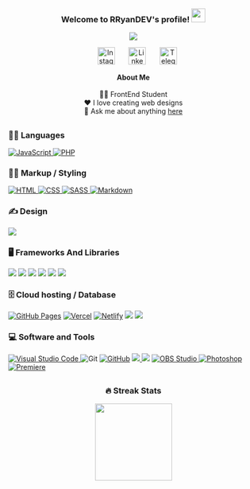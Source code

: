 <h3 align="center">
  Welcome to RRyanDEV's profile!
  <img src="https://media.giphy.com/media/hvRJCLFzcasrR4ia7z/giphy.gif" width="28">
</h3>

<p align="center">
   <a href="https://portfolio-vscode-eosin.vercel.app"><img src="https://readme-typing-svg.demolab.com?font=Fira+Code&pause=1000&center=true&vCenter=true&width=435&lines=Web+Front-End+Developer;Click+To+Acess+My+Portifolio"></a>

</p>

<p align="center">
&#8287;&#8287;&#8287;&#8287;&#8287;&#8287;&#8287;&#8287;&#8287;
<a href="https://instagram.com/reeal_ryaan/"><img width="35em" alt="Instagram" title="Instagram" src="https://www.svgrepo.com/show/111199/instagram.svg"></a>
&#8287;&#8287;&#8287;&#8287;&#8287;
<a href="https://www.linkedin.com/in/rryandev"><img width="35em" alt="Linkedin" title="Linkedin" src="https://www.svgrepo.com/show/205292/linkedin.svg"></a>
&#8287;&#8287;&#8287;&#8287;&#8287;
<a href="https://t.me/ryaanreeal"><img width="35em" alt="Telegram" title="Telegram" src="https://www.svgrepo.com/show/303292/telegram-logo.svg"></a>
&#8287;&#8287;&#8287;&#8287;&#8287;
<p>

<div align="center">

**About Me** <br /><br />
✍🏾 FrontEnd Student <br />
❤️ I love creating web designs <br />
💬 Ask me about anything [here](https://github.com/RRyanDEV/RRyanDEV/issues) <br />

<div>

##

<div align="left">

### 👨‍💻 Languages

<a href="https://developer.mozilla.org/en-US/docs/Web/JavaScript">
<img alt="JavaScript" src="https://img.shields.io/badge/JavaScript-F7DF1E.svg?logo=javascript&logoColor=black">
</a>
<a href="https://www.php.net">
<img alt="PHP" src="https://img.shields.io/badge/PHP-%23777BB4.svg?logo=php&logoColor=white">
</a>

### 👨‍💻 Markup / Styling

<a href="https://developer.mozilla.org/pt-BR/docs/Web/HTML">
<img alt="HTML" src="https://img.shields.io/badge/HTML-E34F26.svg?logo=html5&logoColor=white">
</a>
<a href="https://developer.mozilla.org/pt-BR/docs/Web/CSS">
<img alt="CSS" src="https://img.shields.io/badge/CSS-1572B6.svg?logo=css3&logoColor=white">
</a>
<a href="https://sass-lang.com">
<img alt="SASS" src="https://img.shields.io/badge/Sass-hotpink.svg?logo=SASS&logoColor=white">
</a>
<a href="https://www.markdownguide.org/basic-syntax/">
<img alt="Markdown" src="https://img.shields.io/badge/Markdown-FFFFFF.svg?logo=markdown&logoColor=black">
</a>

### ✍ Design

<a href="https://www.canva.com/pt_br/" alt="Canva"><img src="https://img.shields.io/badge/Canva-%2300C4CC.svg?&logo=Canva&logoColor=white"> </a>

### 🖥 Frameworks And Libraries

<a href="https://angular.io" alt="Angular"><img src="https://img.shields.io/badge/Angular-%23DD0031.svg?logo=angular&logoColor=white"></a>
<a href="https://getbootstrap.com" alt="Bootstrap"><img src="https://img.shields.io/badge/Bootstrap-%23563D7C.svg?logo=bootstrap&logoColor=white"></a>
<a href="https://jquery.com" alt="JQuery"><img src="https://img.shields.io/badge/JQuery-%230769AD.svg?logo=jquery&logoColor=white"></a>
<a href="https://nodejs.org/en/" alt="NodeJS"><img src="https://img.shields.io/badge/Node.js-43853D?logo=node.js&logoColor=white"></a>
<a href="https://reactjs.org" alt="React"><img src="https://img.shields.io/badge/React-black?logo=react&logoColor=white"></a>
<a href="https://reactnative.dev" alt="ReactNat"><img src="https://img.shields.io/badge/React_Native-%2320232a.svg?logo=react&logoColor=%2361DAFB"></a>

### 🗄️ Cloud hosting / Database

<a href="https://pages.github.com"><img alt="GitHub Pages" src="https://img.shields.io/badge/GitHub%20Pages-327FC7.svg?&logo=github&logoColor=black"></a>
<a href="https://vercel.com"><img alt="Vercel" src="https://img.shields.io/badge/Vercel-%23000000.svg?&logo=vercel&logoColor=white"></a>
<a href="https://netlify.app"><img alt="Netlify" src="https://custom-icon-badges.herokuapp.com/badge/Netlify-0e1e25.svg?&logo=netlify&logoColor=25C7B7"></a>
<a href="https://www.mysql.com" alt="MYSQL"><img src="https://img.shields.io/badge/MySQL-%2300f.svg?&logo=mysql&logoColor=000000"></a>
<a href="https://www.mongodb.com" alt="MongoDB"><img src="https://img.shields.io/badge/MongoDB-%234ea94b.svg?logo=mongodb&logoColor=white"></a>

### 💻 Software and Tools

<a href="https://code.visualstudio.com/">
<img alt="Visual Studio Code" src="https://img.shields.io/badge/Visual%20Studio%20Code-0078d7.svg?logo=visual-studio-code&logoColor=white">
</a>
<img alt="Git" src="https://img.shields.io/badge/Git-F05033.svg?logo=git&logoColor=white">
</a>
<a href="https://github.com"><img alt="GitHub" src="https://custom-icon-badges.herokuapp.com/badge/Github-327FC7.svg?logo=github&logoColor=black"></a>
<a href="https://notepad-plus-plus.org" alt="Notepad"><img src="https://img.shields.io/badge/Notepad++-90E59A.svg?logo=notepad%2b%2b&logoColor=black">
<a href="https://www.notion.so/pt-br" alt="Notion"><img src="https://img.shields.io/badge/Notion-%23000000.svg?logo=notion&logoColor=white"></a>
<a href="https://obsproject.com/pt-br">
<img alt="OBS Studio" src="https://img.shields.io/badge/-OBS%20Studio-302E31?logo=obs-studio&logoColor=white">
</a>
<a href="https://www.adobe.com/br/products/photoshop.html">
<img alt="Photoshop" src="https://img.shields.io/badge/Adobe%20Photoshop-071D34.svg?logo=adobe%20photoshop&logoColor=57a6f8">
</a>
<a href="https://www.adobe.com/br/products/premiere.html">
<img alt="Premiere" src="https://img.shields.io/badge/Adobe%20Premiere%20Pro-000057.svg?&logo=Adobe%20Premiere%20Pro&logoColor=9999F8">
</a>

</div>

##

<div align="center">

### 🔥 Streak Stats

<p>
	<a href="https://github.com/RRyaanDEV">
    	<img 
		height="155em"
		src="https://github-readme-stats.vercel.app/api?username=RRyanDEV&bg_color=30,e96443,904e95&title_color=fff&text_color=fff"/>
	</a
<div>

<!-- Version:
v4.4.0.230330 -->

<!--
DenverCoder1 - https://github.com/DenverCoder1/DenverCoder1/blob/main/README.md / https://github.com/DenverCoder1/readme-typing-svg
Ileriayo Adebiyi - https://github.com/Ileriayo/markdown-badges
-->
